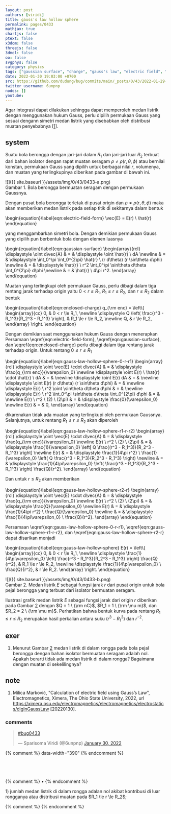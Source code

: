 ```yaml
---
layout: post
authors: [viridi]
title: gauss's law hollow sphere
permalink: pages/0433
mathjax: true
chartjs: false
ptext: false
x3dom: false
threejs: false
3dmol: false
oo: false
svgphys: false
category: physics
tags: ["gaussian surface", "charge", "gauss's law", "electric field", "spherical symmetry", "hollow sphere"]
date: 2022-01-30 19:03:00 +0700
src: https://github.com/dudung/bug/commits/main/_posts/0/43/2022-01-29-gauss-law-hollow-sphere.md
twitter_username: 6unpnp
nodes: []
youtube:
---
```

Agar integrasi dapat dilakukan sehingga dapat memperoleh medan listrik dengan menggunakan hukum Gauss, perlu dipilih permukaan Gauss yang sesuai dengann simetri medan listrik yang disebabkan oleh distribusi muatan penyebabnya [[1](#r01)].


## system
Suatu bola berongga dengan jari-jari dalam $R_1$ dan jari-jari luar $R_2$ terbuat dari bahan isolator dengan rapat muatan seragam $\rho \ne \rho(r, \theta, \phi)$ atau bernilai konstan, permukaan Gauss yang dipilih untuk berbagai nilai $r$, volumenya, dan muatan yang terlingkupinya diberikan pada gambar di bawah ini.

![]({{ site.baseurl }}/assets/img/0/43/0433-a.png) \
Gambar <a name='fig1'>1</a>. Bola berongga bermuatan seragam dengan permukaan Gaussnya.

Dengan pusat bola berongga terletak di pusat origin dan $\rho \ne \rho(r, \theta, \phi)$ maka akan memberikan medan listrik pada setiap titik di sekitarnya dalam bentuk

\begin{equation}\label{eqn:electric-field-form}
\vec{E} = E(r) \ \hat{r}
\end{equation}

yang menggambarkan simetri bola. Dengan demikian permukaan Gauss yang dipilih pun berbentuk bola dengan elemen luasnya

\begin{equation}\label{eqn:gaussian-surface}
\begin{array}{rcl}
\displaystyle \oint d\vec{A} & = & \displaystyle \oint \hat{r} \ dA \newline
& = & \displaystyle \int_0^\pi \int_0^{2\pi} \hat{r} \ (r d\theta) (r \sin\theta d\phi) \newline
& = & \displaystyle \hat{r} \ r^2 \int_0^\pi \sin\theta d\theta  \int_0^{2\pi} d\phi \newline
& = & \hat{r} \ 4\pi r^2.
\end{array}
\end{equation}

Muatan yang terlingkupi oleh permukaan Gauss, perlu dibagi dalam tiga rentang jarak terhadap origin yaitu $0 < r \le R_1$, $R_1 \le r \le R_2$, dan $r \le R_2$ dalam bentuk

\begin{equation}\label{eqn:enclosed-charge}
q_{\rm enc} = \left\\{
\begin{array}{cc}
0, & 0 < r \le R_1, \newline
\displaystyle Q \left( \frac{r^3 - R_1^3}{R_2^3 - R_1^3} \right), & R_1 \le r \le R_2, \newline
Q, & r \le R_2,
\end{array}
\right.
\end{equation}

Dengan demikian saat menggunakan hukum Gauss dengan menerapkan Persamaan \eqref{eqn:electric-field-form}, \eqref{eqn:gaussian-surface}, dan \eqref{eqn:enclosed-charge} perlu dibagi dalam tiga rentang jarak terhadap origin. Untuk rentang $0 \le r \le R_1$

\begin{equation}\label{eqn:gauss-law-hollow-sphere-0-r-r1}
\begin{array}{rcl}
\displaystyle \oint \vec{E} \cdot d\vec{A} & = & \displaystyle \frac{q_{\rm enc}}{\varepsilon_0} \newline
\displaystyle \oint E(r) \ \hat{r} \cdot \hat{r} \ dA & = & \newline
\displaystyle \oint E(r) dA & = & \newline
\displaystyle \oint E(r) (r d\theta) (r \sin\theta d\phi) & = & \newline
\displaystyle  E(r) \ r^2 \oint \sin\theta d\theta d\phi & = & \newline
\displaystyle E(r) \ r^2 \int_0^\pi \sin\theta d\theta \int_0^{2\pi} d\phi & = & \newline
E(r) \ r^2 \ (2) \ (2\pi) & = & \displaystyle \frac{0}{\varepsilon_0} \newline
E(r) & = & 0,
\end{array}
\end{equation}

dikarenakan tidak ada muatan yang terlingkupi oleh permukaan Gaussnya. Selanjutnya, untuk rentang $R_1 \le r \le R_2$ akan diperoleh

\begin{equation}\label{eqn:gauss-law-hollow-sphere-r1-r-r2}
\begin{array}{rcl}
\displaystyle \oint \vec{E} \cdot d\vec{A} & = & \displaystyle \frac{q_{\rm enc}}{\varepsilon_0} \newline
E(r) \ r^2 \ (2) \ (2\pi) & = & \displaystyle \frac{1}{\varepsilon_0} \left\[ Q \frac{(r^3 - R_1^3)}{R_2^3 - R_1^3} \right\] \newline
E(r) & = & \displaystyle \frac{1}{4\pi r^2} \ \frac{1}{\varepsilon_0} \left( Q \frac{r^3 - R_1^3}{R_2^3 - R_1^3} \right) \newline
& = & \displaystyle \frac{1}{4\pi\varepsilon_0} \left( \frac{r^3 - R_1^3}{R_2^3 - R_1^3} \right) \frac{Q}{r^2}.
\end{array}
\end{equation}

Dan untuk $r \le R_2$ akan memberikan

\begin{equation}\label{eqn:gauss-law-hollow-sphere-r2-r}
\begin{array}{rcl}
\displaystyle \oint \vec{E} \cdot d\vec{A} & = & \displaystyle \frac{q_{\rm enc}}{\varepsilon_0} \newline
E(r) \ r^2 \ (2) \ (2\pi) & = & \displaystyle \frac{Q}{\varepsilon_0} \newline
E(r) & = & \displaystyle \frac{1}{4\pi r^2} \ \frac{Q}{\varepsilon_0} \newline
& = & \displaystyle \frac{1}{4\pi\varepsilon_0} \ \frac{Q}{r^2}.
\end{array}
\end{equation}

Persamaan \eqref{eqn:gauss-law-hollow-sphere-0-r-r1},  \eqref{eqn:gauss-law-hollow-sphere-r1-r-r2}, dan  \eqref{eqn:gauss-law-hollow-sphere-r2-r} dapat disarikan menjadi

\begin{equation}\label{eqn:gauss-law-hollow-sphere}
E(r) = \left\\{
\begin{array}{cc}
0, & 0 < r \le R_1, \newline
\displaystyle \frac{1}{4\pi\varepsilon_0} \left( \frac{r^3 - R_1^3}{R_2^3 - R_1^3} \right) \frac{Q}{r^2}, & R_1 \le r \le R_2, \newline
\displaystyle \frac{1}{4\pi\varepsilon_0} \ \frac{Q}{r^2}, & r \le R_2.
\end{array}
\right.
\end{equation}

![]({{ site.baseurl }}/assets/img/0/43/0433-b.png) \
Gambar <a name='fig2'>2</a>. Medan listrik $E$ sebagai fungsi jarak $r$ dari pusat origin untuk bola pejal berongga yang terbuat dari isolator bermuatan seragam.

Ilustrasi grafik medan listrik $E$ sebagai fungsi jarak dari origin $r$ diberikan pada Gambar [2](#fig2) dengan $Q = 1 \ {\rm nC}$, $R_1 = 1 \ {\rm \mu m}$, dan $R_2 = 2 \ {\rm \mu m}$. Perhatikan bahwa bentuk kurva pada rentang $R_1 \le r \le R_2$ merupakan hasil perkalian antara suku $(r^3 - R_1^3)$ dan $r^{-2}$.


## exer
1. Menurut Gambar [2](#fig2) medan listrik di dalam rongga pada bola pejal berongga dengan bahan isolator bermuatan seragam adalah nol. Apakah berarti tidak ada medan listrik di dalam rongga? Bagaimana dengan muatan di sekelilingnya?


## note
1. <a name='r01'></a>Milica Marković, "Calculation of electric field using Gauss’s Law", Electromagnetics, Ximera, The Ohio State University, 2022, url <https://ximera.osu.edu/electromagnetics/electromagnetics/electrostatics/digInGaussLaw> [20220130].

### comments
<blockquote class="twitter-tweet" data-width="390"><p lang="und" dir="ltr"><a href="https://twitter.com/hashtag/bug0433?src=hash&amp;ref_src=twsrc%5Etfw">#bug0433</a></p>&mdash; Sparisoma Viridi (@6unpnp) <a href="https://twitter.com/6unpnp/status/1487757212260782082?ref_src=twsrc%5Etfw">January 30, 2022</a></blockquote> <script async src="https://platform.twitter.com/widgets.js" charset="utf-8"></script>
{% comment %} data-width="390" {% endcomment %}


## &nbsp;
{% comment %} []() &bull; []() {% endcomment %}


<ans>
1) jumlah medan listrik di dalam rongga adalan nol akibat kontribusi di luar rongganya atau distribusi muatan pada $R_1 \le r \le R_2$; &nbsp;
</ans>


{% comment %}
{% endcomment %}
